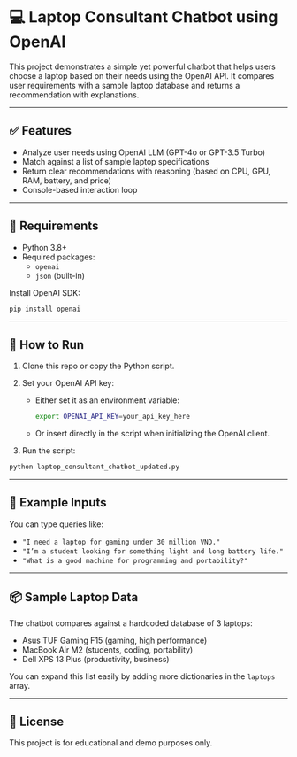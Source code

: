# 💻 Laptop Consultant Chatbot using OpenAI

This project demonstrates a simple yet powerful chatbot that helps users choose a laptop based on their needs using the OpenAI API. It compares user requirements with a sample laptop database and returns a recommendation with explanations.

---

## ✅ Features

- Analyze user needs using OpenAI LLM (GPT-4o or GPT-3.5 Turbo)
- Match against a list of sample laptop specifications
- Return clear recommendations with reasoning (based on CPU, GPU, RAM, battery, and price)
- Console-based interaction loop

---

## 🧠 Requirements

- Python 3.8+
- Required packages:
  - `openai`
  - `json` (built-in)

Install OpenAI SDK:

```bash
pip install openai
```

---

## 🚀 How to Run

1. Clone this repo or copy the Python script.
2. Set your OpenAI API key:
   - Either set it as an environment variable:
     ```bash
     export OPENAI_API_KEY=your_api_key_here
     ```
   - Or insert directly in the script when initializing the OpenAI client.

3. Run the script:

```bash
python laptop_consultant_chatbot_updated.py
```

---

## 💬 Example Inputs

You can type queries like:

- `"I need a laptop for gaming under 30 million VND."`
- `"I’m a student looking for something light and long battery life."`
- `"What is a good machine for programming and portability?"`

---

## 📦 Sample Laptop Data

The chatbot compares against a hardcoded database of 3 laptops:
- Asus TUF Gaming F15 (gaming, high performance)
- MacBook Air M2 (students, coding, portability)
- Dell XPS 13 Plus (productivity, business)

You can expand this list easily by adding more dictionaries in the `laptops` array.

---

## 📄 License

This project is for educational and demo purposes only.